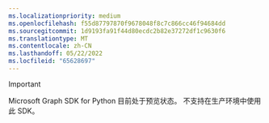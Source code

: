 ```yaml
---
ms.localizationpriority: medium
ms.openlocfilehash: f55d87797870f9678048f8c7c866cc46f94684dd
ms.sourcegitcommit: 1d9193fa91f44d80ecdc2b82e37272df1c9630f6
ms.translationtype: MT
ms.contentlocale: zh-CN
ms.lasthandoff: 05/22/2022
ms.locfileid: "65628697"
---
```

<!-- markdownlint-disable MD041 -->
> [!IMPORTANT]
> Microsoft Graph SDK for Python 目前处于预览状态。 不支持在生产环境中使用此 SDK。
